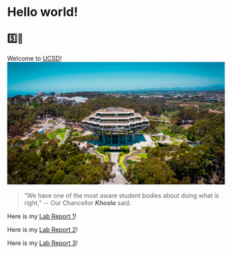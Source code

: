 # Hello world!

## 5️⃣🐯

Welcome to [UCSD](https://ucsd.edu/)!
![Image1](Lib.jpg)

> “We have one of the most aware student bodies about doing what is right,” -- Our Chancellor ***Khosla*** said.

Here is my [Lab Report 1](https://ericsun153.github.io/cse15l-lab-reports/lab-report-1-week-2.html)!

Here is my [Lab Report 2](https://ericsun153.github.io/cse15l-lab-reports/lab-report-2-week-4.html)!

Here is my [Lab Report 3](https://ericsun153.github.io/cse15l-lab-reports/lab-report-3-week-6.html)!
